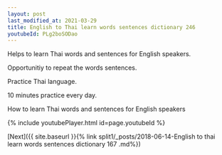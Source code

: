 ```yaml
---
layout: post
last_modified_at: 2021-03-29
title: English to Thai learn words sentences dictionary 246 
youtubeId: PLg2boSODao
---
```

 
 
Helps to learn Thai words and sentences for English speakers.

Opportunitiy to repeat the words sentences. 

Practice Thai language. 
 
10 minutes practice every day. 
 
How to learn Thai words and sentences for English speakers 
 
{% include youtubePlayer.html id=page.youtubeId %}
 
 
[Next]({{ site.baseurl }}{% link  split1/_posts/2018-06-14-English to thai learn words sentences dictionary 167 .md%})
 

